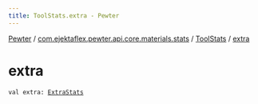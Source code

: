 ```yaml
---
title: ToolStats.extra - Pewter
---
```


[Pewter](../../index.html) / [com.ejektaflex.pewter.api.core.materials.stats](../index.html) / [ToolStats](index.html) / [extra](./extra.html)

# extra

`val extra: `[`ExtraStats`](-extra-stats/index.html)
